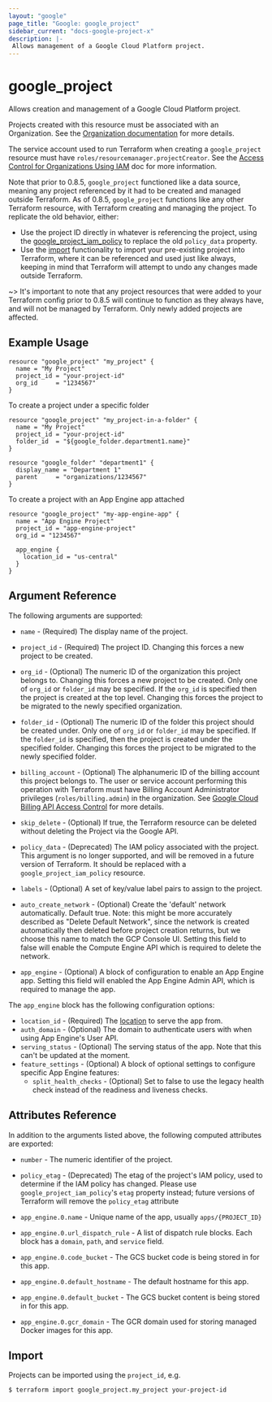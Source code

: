 ```yaml
---
layout: "google"
page_title: "Google: google_project"
sidebar_current: "docs-google-project-x"
description: |-
 Allows management of a Google Cloud Platform project.
---
```


# google\_project

Allows creation and management of a Google Cloud Platform project.

Projects created with this resource must be associated with an Organization.
See the [Organization documentation](https://cloud.google.com/resource-manager/docs/quickstarts) for more details.

The service account used to run Terraform when creating a `google_project`
resource must have `roles/resourcemanager.projectCreator`. See the
[Access Control for Organizations Using IAM](https://cloud.google.com/resource-manager/docs/access-control-org)
doc for more information.

Note that prior to 0.8.5, `google_project` functioned like a data source,
meaning any project referenced by it had to be created and managed outside
Terraform. As of 0.8.5, `google_project` functions like any other Terraform
resource, with Terraform creating and managing the project. To replicate the old
behavior, either:

* Use the project ID directly in whatever is referencing the project, using the
  [google_project_iam_policy](/docs/providers/google/r/google_project_iam.html)
  to replace the old `policy_data` property.
* Use the [import](/docs/import/usage.html) functionality
  to import your pre-existing project into Terraform, where it can be referenced and
  used just like always, keeping in mind that Terraform will attempt to undo any changes
  made outside Terraform.

~> It's important to note that any project resources that were added to your Terraform config
prior to 0.8.5 will continue to function as they always have, and will not be managed by
Terraform. Only newly added projects are affected.

## Example Usage

```hcl
resource "google_project" "my_project" {
  name = "My Project"
  project_id = "your-project-id"
  org_id     = "1234567"
}
```

To create a project under a specific folder

```hcl
resource "google_project" "my_project-in-a-folder" {
  name = "My Project"
  project_id = "your-project-id"
  folder_id  = "${google_folder.department1.name}"
}

resource "google_folder" "department1" {
  display_name = "Department 1"
  parent     = "organizations/1234567"
}
```

To create a project with an App Engine app attached

```hcl
resource "google_project" "my-app-engine-app" {
  name = "App Engine Project"
  project_id = "app-engine-project"
  org_id = "1234567"

  app_engine {
    location_id = "us-central"
  }
}
```

## Argument Reference

The following arguments are supported:

* `name` - (Required) The display name of the project.

* `project_id` - (Required) The project ID. Changing this forces a new project to be created.

* `org_id` - (Optional) The numeric ID of the organization this project belongs to.
    Changing this forces a new project to be created.  Only one of
    `org_id` or `folder_id` may be specified. If the `org_id` is
    specified then the project is created at the top level. Changing
    this forces the project to be migrated to the newly specified
    organization.

* `folder_id` - (Optional) The numeric ID of the folder this project should be
   created under. Only one of `org_id` or `folder_id` may be
   specified. If the `folder_id` is specified, then the project is
   created under the specified folder. Changing this forces the
   project to be migrated to the newly specified folder.

* `billing_account` - (Optional) The alphanumeric ID of the billing account this project
    belongs to. The user or service account performing this operation with Terraform
    must have Billing Account Administrator privileges (`roles/billing.admin`) in
    the organization. See [Google Cloud Billing API Access Control](https://cloud.google.com/billing/v1/how-tos/access-control)
    for more details.

* `skip_delete` - (Optional) If true, the Terraform resource can be deleted
    without deleting the Project via the Google API.

* `policy_data` - (Deprecated) The IAM policy associated with the project.
    This argument is no longer supported, and will be removed in a future version
    of Terraform. It should be replaced with a `google_project_iam_policy` resource.

* `labels` - (Optional) A set of key/value label pairs to assign to the project.

* `auto_create_network` - (Optional) Create the 'default' network automatically.  Default true.
    Note: this might be more accurately described as "Delete Default Network", since the network
    is created automatically then deleted before project creation returns, but we choose this
    name to match the GCP Console UI. Setting this field to false will enable the Compute Engine
    API which is required to delete the network.

* `app_engine` - (Optional) A block of configuration to enable an App Engine app. Setting this
   field will enabled the App Engine Admin API, which is required to manage the app.

The `app_engine` block has the following configuration options:

* `location_id` - (Required) The [location](https://cloud.google.com/appengine/docs/locations)
   to serve the app from.
* `auth_domain` - (Optional) The domain to authenticate users with when using App Engine's User API.
* `serving_status` - (Optional) The serving status of the app. Note that this can't be updated at the moment.
* `feature_settings` - (Optional) A block of optional settings to configure specific App Engine features:
  * `split_health_checks` - (Optional) Set to false to use the legacy health check instead of the readiness
    and liveness checks.

## Attributes Reference

In addition to the arguments listed above, the following computed attributes are
exported:

* `number` - The numeric identifier of the project.

* `policy_etag` - (Deprecated) The etag of the project's IAM policy, used to
    determine if the IAM policy has changed. Please use `google_project_iam_policy`'s
    `etag` property instead; future versions of Terraform will remove the `policy_etag`
    attribute

* `app_engine.0.name` - Unique name of the app, usually `apps/{PROJECT_ID}`
* `app_engine.0.url_dispatch_rule` - A list of dispatch rule blocks. Each block has a `domain`, `path`, and `service` field.
* `app_engine.0.code_bucket` - The GCS bucket code is being stored in for this app.
* `app_engine.0.default_hostname` - The default hostname for this app.
* `app_engine.0.default_bucket` - The GCS bucket content is being stored in for this app.
* `app_engine.0.gcr_domain` - The GCR domain used for storing managed Docker images for this app.

## Import

Projects can be imported using the `project_id`, e.g.

```
$ terraform import google_project.my_project your-project-id
```
